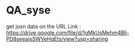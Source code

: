# QA_syse 
get josn data on the URL Link : https://drive.google.com/file/d/1gMkUsMehm4Blj-PD8seeajsSWVeHqEts/view?usp=sharing
